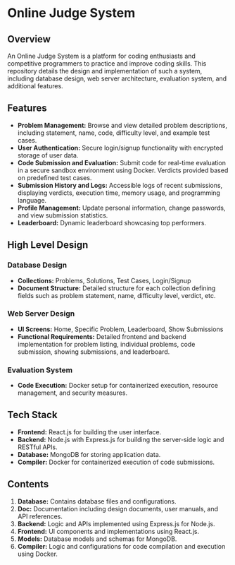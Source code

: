 # Online Judge System

## Overview
An Online Judge System is a platform for coding enthusiasts and competitive programmers to practice and improve coding skills. This repository details the design and implementation of such a system, including database design, web server architecture, evaluation system, and additional features.

## Features
- **Problem Management:** Browse and view detailed problem descriptions, including statement, name, code, difficulty level, and example test cases.
- **User Authentication:** Secure login/signup functionality with encrypted storage of user data.
- **Code Submission and Evaluation:** Submit code for real-time evaluation in a secure sandbox environment using Docker. Verdicts provided based on predefined test cases.
- **Submission History and Logs:** Accessible logs of recent submissions, displaying verdicts, execution time, memory usage, and programming language.
- **Profile Management:** Update personal information, change passwords, and view submission statistics.
- **Leaderboard:** Dynamic leaderboard showcasing top performers.

## High Level Design
### Database Design
- **Collections:** Problems, Solutions, Test Cases, Login/Signup
- **Document Structure:** Detailed structure for each collection defining fields such as problem statement, name, difficulty level, verdict, etc.

### Web Server Design
- **UI Screens:** Home, Specific Problem, Leaderboard, Show Submissions
- **Functional Requirements:** Detailed frontend and backend implementation for problem listing, individual problems, code submission, showing submissions, and leaderboard.

### Evaluation System
- **Code Execution:** Docker setup for containerized execution, resource management, and security measures.

## Tech Stack
- **Frontend:** React.js for building the user interface.
- **Backend:** Node.js with Express.js for building the server-side logic and RESTful APIs.
- **Database:** MongoDB for storing application data.
- **Compiler:** Docker for containerized execution of code submissions.

## Contents
1. **Database:** Contains database files and configurations.
2. **Doc:** Documentation including design documents, user manuals, and API references.
3. **Backend:** Logic and APIs implemented using Express.js for Node.js.
4. **Frontend:** UI components and implementations using React.js.
5. **Models:** Database models and schemas for MongoDB.
6. **Compiler:** Logic and configurations for code compilation and execution using Docker.
